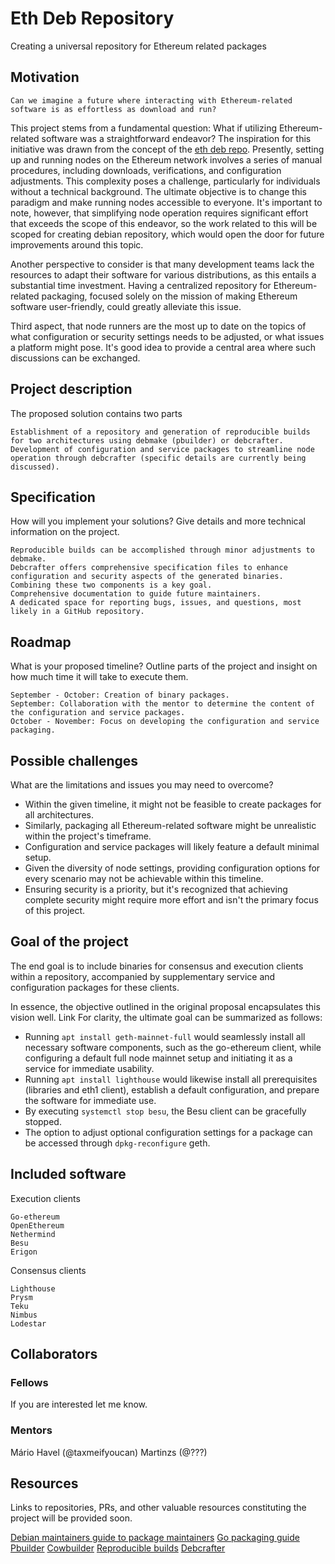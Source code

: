 # Eth Deb Repository

Creating a universal repository for Ethereum related packages

## Motivation

    Can we imagine a future where interacting with Ethereum-related software is as effortless as download and run?

This project stems from a fundamental question: What if utilizing Ethereum-related software was a straightforward endeavor? The inspiration for this initiative was drawn from the concept of the [eth deb repo](https://notes.ethereum.org/@MarioHavel/ethdebrepo). Presently, setting up and running nodes on the Ethereum network involves a series of manual procedures, including downloads, verifications, and configuration adjustments. This complexity poses a challenge, particularly for individuals without a technical background. The ultimate objective is to change this paradigm and make running nodes accessible to everyone. It's important to note, however, that simplifying node operation requires significant effort that exceeds the scope of this endeavor, so the work related to this will be scoped for creating debian repository, which would open the door for future improvements around this topic.

Another perspective to consider is that many development teams lack the resources to adapt their software for various distributions, as this entails a substantial time investment. Having a centralized repository for Ethereum-related packaging, focused solely on the mission of making Ethereum software user-friendly, could greatly alleviate this issue.

Third aspect, that node runners are the most up to date on the topics of what configuration or security settings needs to be adjusted, or what issues a platform might pose. It's good idea to provide a central area where such discussions can be exchanged.

## Project description

The proposed solution contains two parts

    Establishment of a repository and generation of reproducible builds for two architectures using debmake (pbuilder) or debcrafter.
    Development of configuration and service packages to streamline node operation through debcrafter (specific details are currently being discussed).

## Specification

How will you implement your solutions? Give details and more technical information on the project.

    Reproducible builds can be accomplished through minor adjustments to debmake.
    Debcrafter offers comprehensive specification files to enhance configuration and security aspects of the generated binaries. Combining these two components is a key goal.
    Comprehensive documentation to guide future maintainers.
    A dedicated space for reporting bugs, issues, and questions, most likely in a GitHub repository.

## Roadmap

What is your proposed timeline? Outline parts of the project and insight on how much time it will take to execute them.

    September - October: Creation of binary packages.
    September: Collaboration with the mentor to determine the content of the configuration and service packages.
    October - November: Focus on developing the configuration and service packaging.

## Possible challenges

What are the limitations and issues you may need to overcome?

- Within the given timeline, it might not be feasible to create packages for all architectures.
- Similarly, packaging all Ethereum-related software might be unrealistic within the project's timeframe.
- Configuration and service packages will likely feature a default minimal setup.
- Given the diversity of node settings, providing configuration options for every scenario may not be achievable within this timeline.
- Ensuring security is a priority, but it's recognized that achieving complete security might require more effort and isn't the primary focus of this project.

## Goal of the project

The end goal is to include binaries for consensus and execution clients within a repository, accompanied by supplementary service and configuration packages for these clients.

In essence, the objective outlined in the original proposal encapsulates this vision well. Link
For clarity, the ultimate goal can be summarized as follows:

- Running `apt install geth-mainnet-full` would seamlessly install all necessary software components, such as the go-ethereum client, while configuring a default full node mainnet setup and initiating it as a service for immediate usability.
- Running `apt install lighthouse` would likewise install all prerequisites (libraries and eth1 client), establish a default configuration, and prepare the software for immediate use.
- By executing `systemctl stop besu`, the Besu client can be gracefully stopped.
- The option to adjust optional configuration settings for a package can be accessed through `dpkg-reconfigure` geth.

## Included software

Execution clients

    Go-ethereum
    OpenEthereum
    Nethermind
    Besu
    Erigon

Consensus clients

    Lighthouse
    Prysm
    Teku
    Nimbus
    Lodestar

## Collaborators

### Fellows

If you are interested let me know.

### Mentors

Mário Havel (@taxmeifyoucan) Martinzs (@???)

## Resources

Links to repositories, PRs, and other valuable resources constituting the project will be provided soon.

[Debian maintainers guide to package maintainers]()
[Go packaging guide]()
[Pbuilder]()
[Cowbuilder]()
[Reproducible builds]()
[Debcrafter]()
